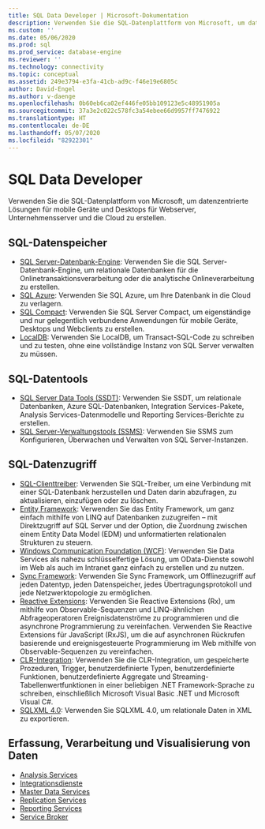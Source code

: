 ```yaml
---
title: SQL Data Developer | Microsoft-Dokumentation
description: Verwenden Sie die SQL-Datenplattform von Microsoft, um datenzentrierte Lösungen für mobile Geräte und Desktops für Webserver, Unternehmensserver und die Cloud zu erstellen.
ms.custom: ''
ms.date: 05/06/2020
ms.prod: sql
ms.prod_service: database-engine
ms.reviewer: ''
ms.technology: connectivity
ms.topic: conceptual
ms.assetid: 249e3794-e3fa-41cb-ad9c-f46e19e6805c
author: David-Engel
ms.author: v-daenge
ms.openlocfilehash: 0b60eb6ca02ef446fe05bb109123e5c48951905a
ms.sourcegitcommit: 37a3e2c022c578fc3a54ebee66d9957ff7476922
ms.translationtype: HT
ms.contentlocale: de-DE
ms.lasthandoff: 05/07/2020
ms.locfileid: "82922301"
---
```

# <a name="sql-data-developer"></a>SQL Data Developer
Verwenden Sie die SQL-Datenplattform von Microsoft, um datenzentrierte Lösungen für mobile Geräte und Desktops für Webserver, Unternehmensserver und die Cloud zu erstellen.  

## <a name="sql-data-storage"></a>SQL-Datenspeicher
* [SQL Server-Datenbank-Engine](../database-engine/configure-windows/sql-server-database-engine.md): Verwenden Sie die SQL Server-Datenbank-Engine, um relationale Datenbanken für die Onlinetransaktionsverarbeitung oder die analytische Onlineverarbeitung zu erstellen. 
* [SQL Azure](https://docs.microsoft.com/azure/sql-database/): Verwenden Sie SQL Azure, um Ihre Datenbank in die Cloud zu verlagern. 
* [SQL Compact](https://www.microsoft.com/download/details.aspx?id=30709): Verwenden Sie SQL Server Compact, um eigenständige und nur gelegentlich verbundene Anwendungen für mobile Geräte, Desktops und Webclients zu erstellen.
* [LocalDB](../database-engine/configure-windows/sql-server-2016-express-localdb.md): Verwenden Sie LocalDB, um Transact-SQL-Code zu schreiben und zu testen, ohne eine vollständige Instanz von SQL Server verwalten zu müssen.

## <a name="sql-data-tools"></a>SQL-Datentools
* [SQL Server Data Tools (SSDT)](../ssdt/download-sql-server-data-tools-ssdt.md): Verwenden Sie SSDT, um relationale Datenbanken, Azure SQL-Datenbanken, Integration Services-Pakete, Analysis Services-Datenmodelle und Reporting Services-Berichte zu erstellen.
* [SQL Server-Verwaltungstools (SSMS)](../ssms/download-sql-server-management-studio-ssms.md):  Verwenden Sie SSMS zum Konfigurieren, Überwachen und Verwalten von SQL Server-Instanzen.

## <a name="sql-data-access"></a>SQL-Datenzugriff
* [SQL-Clienttreiber](sql-connection-libraries.md):  Verwenden Sie SQL-Treiber, um eine Verbindung mit einer SQL-Datenbank herzustellen und Daten darin abzufragen, zu aktualisieren, einzufügen oder zu löschen.
* [Entity Framework](/ef/): Verwenden Sie das Entity Framework, um ganz einfach mithilfe von LINQ auf Datenbanken zuzugreifen – mit Direktzugriff auf SQL Server und der Option, die Zuordnung zwischen einem Entity Data Model (EDM) und unformatierten relationalen Strukturen zu steuern. 
* [Windows Communication Foundation (WCF)](/dotnet/framework/wcf/): Verwenden Sie Data Services als nahezu schlüsselfertige Lösung, um OData-Dienste sowohl im Web als auch im Intranet ganz einfach zu erstellen und zu nutzen.
* [Sync Framework](/previous-versions/sql/synchronization/mt490616(v=msdn.10)): Verwenden Sie Sync Framework, um Offlinezugriff auf jeden Datentyp, jeden Datenspeicher, jedes Übertragungsprotokoll und jede Netzwerktopologie zu ermöglichen.
* [Reactive Extensions](https://github.com/dotnet/reactive): Verwenden Sie Reactive Extensions (Rx), um mithilfe von Observable-Sequenzen und LINQ-ähnlichen Abfrageoperatoren Ereignisdatenströme zu programmieren und die asynchrone Programmierung zu vereinfachen.  Verwenden Sie Reactive Extensions für JavaScript (RxJS), um die auf asynchronen Rückrufen basierende und ereignisgesteuerte Programmierung im Web mithilfe von Observable-Sequenzen zu vereinfachen.
* [CLR-Integration](../relational-databases/clr-integration/common-language-runtime-clr-integration-programming-concepts.md):  Verwenden Sie die CLR-Integration, um gespeicherte Prozeduren, Trigger, benutzerdefinierte Typen, benutzerdefinierte Funktionen, benutzerdefinierte Aggregate und Streaming-Tabellenwertfunktionen in einer beliebigen .NET Framework-Sprache zu schreiben, einschließlich Microsoft Visual Basic .NET und Microsoft Visual C#. 
* [SQLXML 4.0](../relational-databases/sqlxml/sqlxml-4-0-programming-concepts.md): Verwenden Sie SQLXML 4.0, um relationale Daten in XML zu exportieren.

## <a name="data-collection-processing-and-visualization"></a>Erfassung, Verarbeitung und Visualisierung von Daten
* [Analysis Services](/analysis-services/analysis-services-developer-documentation)
* [Integrationsdienste](../integration-services/integration-services-developer-documentation.md)  
* [Master Data Services](../master-data-services/develop/master-data-services-developer-documentation.md)
* [Replication Services](../relational-databases/replication/concepts/replication-developer-documentation.md)
* [Reporting Services](../reporting-services/reporting-services-developer-documentation.md)
* [Service Broker](../database-engine/configure-windows/sql-server-service-broker.md)
